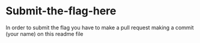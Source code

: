 # Submit-the-flag-here
In order to submit the flag you have to make a pull request making a commit (your name) on this readme file
